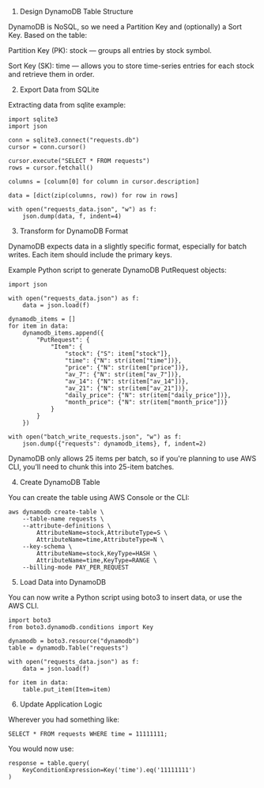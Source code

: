 1. Design DynamoDB Table Structure

DynamoDB is NoSQL, so we need a Partition Key and (optionally) a Sort Key. Based on the table:

Partition Key (PK): stock — groups all entries by stock symbol.

Sort Key (SK): time — allows you to store time-series entries for each stock and retrieve them in order.

2. Export Data from SQLite

Extracting data from sqlite example:

```
import sqlite3
import json

conn = sqlite3.connect("requests.db")
cursor = conn.cursor()

cursor.execute("SELECT * FROM requests")
rows = cursor.fetchall()

columns = [column[0] for column in cursor.description]

data = [dict(zip(columns, row)) for row in rows]

with open("requests_data.json", "w") as f:
    json.dump(data, f, indent=4)
```

3. Transform for DynamoDB Format

DynamoDB expects data in a slightly specific format, especially for batch writes. Each item should include the primary keys.

Example Python script to generate DynamoDB PutRequest objects:

```
import json

with open("requests_data.json") as f:
    data = json.load(f)

dynamodb_items = []
for item in data:
    dynamodb_items.append({
        "PutRequest": {
            "Item": {
                "stock": {"S": item["stock"]},
                "time": {"N": str(item["time"])},
                "price": {"N": str(item["price"])},
                "av_7": {"N": str(item["av_7"])},
                "av_14": {"N": str(item["av_14"])},
                "av_21": {"N": str(item["av_21"])},
                "daily_price": {"N": str(item["daily_price"])},
                "month_price": {"N": str(item["month_price"])}
            }
        }
    })

with open("batch_write_requests.json", "w") as f:
    json.dump({"requests": dynamodb_items}, f, indent=2)

```
DynamoDB only allows 25 items per batch, so if you're planning to use AWS CLI, you’ll need to chunk this into 25-item batches.

4. Create DynamoDB Table

You can create the table using AWS Console or the CLI:

```
aws dynamodb create-table \
    --table-name requests \
    --attribute-definitions \
        AttributeName=stock,AttributeType=S \
        AttributeName=time,AttributeType=N \
    --key-schema \
        AttributeName=stock,KeyType=HASH \
        AttributeName=time,KeyType=RANGE \
    --billing-mode PAY_PER_REQUEST
```

5. Load Data into DynamoDB

You can now write a Python script using boto3 to insert data, or use the AWS CLI.

```
import boto3
from boto3.dynamodb.conditions import Key

dynamodb = boto3.resource("dynamodb")
table = dynamodb.Table("requests")

with open("requests_data.json") as f:
    data = json.load(f)

for item in data:
    table.put_item(Item=item)
```

6. Update Application Logic

Wherever you had something like:

```
SELECT * FROM requests WHERE time = 11111111;
```

You would now use:
```
response = table.query(
    KeyConditionExpression=Key('time').eq('11111111')
)
```
